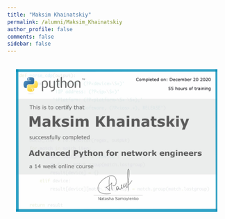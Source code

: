 ```yaml
---
title: "Maksim Khainatskiy"
permalink: /alumni/Maksim_Khainatskiy
author_profile: false
comments: false
sidebar: false
---
```


<div style="padding: 20px;">
  <img src="https://raw.githubusercontent.com/advpyneng/advpyneng.github.io/master/alumni/Maksim_Khainatskiy.png" alt="Advanced Python for network engineers">
</div>

